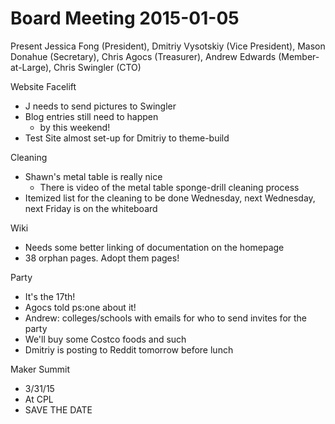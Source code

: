 Board Meeting 2015-01-05
======

Present
Jessica Fong (President), Dmitriy Vysotskiy (Vice President), Mason Donahue (Secretary), Chris Agocs (Treasurer), Andrew Edwards (Member-at-Large), Chris Swingler (CTO)

Website Facelift
- J needs to send pictures to Swingler
- Blog entries still need to happen
  - by this weekend!
- Test Site almost set-up for Dmitriy to theme-build

Cleaning
- Shawn's metal table is really nice
  - There is video of the metal table sponge-drill cleaning process
- Itemized list for the cleaning to be done Wednesday, next Wednesday, next Friday is on the whiteboard

Wiki
- Needs some better linking of documentation on the homepage
- 38 orphan pages. Adopt them pages!

Party
- It's the 17th!
- Agocs told ps:one about it!
- Andrew: colleges/schools with emails for who to send invites for the party
- We'll buy some Costco foods and such
- Dmitriy is posting to Reddit tomorrow before lunch

Maker Summit
- 3/31/15
- At CPL
- SAVE THE DATE


